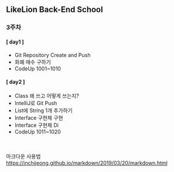 ## LikeLion Back-End School
### 3주차
#### [ day1 ]<br>
- Git Repository Create and Push <br>
- 화폐 매수 구하기 <br>
- CodeUp 1001~1010 <br>

#### [ day2 ]<br>
- Class 왜 쓰고 어떻게 쓰는지? <br>
- IntelliJ로 Git Push <br>
- List에 String 1개 추가하기 <br>
- Interface 구현체 구현 <br>
- Interface 구현체 Di <br>
- CodeUp 1011~1020 <br>


<br><br>
마크다운 사용법 <br>
https://inchijeong.github.io/markdown/2019/03/20/markdown.html
